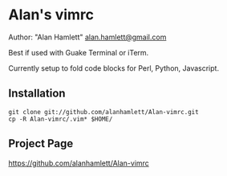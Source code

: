 Alan's vimrc
====================

Author: "Alan Hamlett" <alan.hamlett@gmail.com>

Best if used with Guake Terminal or iTerm.

Currently setup to fold code blocks for Perl, Python, Javascript.

Installation
-------

    git clone git://github.com/alanhamlett/Alan-vimrc.git
    cp -R Alan-vimrc/.vim* $HOME/

Project Page
------------

https://github.com/alanhamlett/Alan-vimrc

